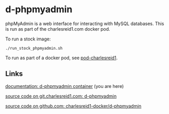 # d-phpmyadmin

phpMyAdmin is a web interface for interacting with 
MySQL databases. This is run as part of the charlesreid1.com
docker pod.

To run a stock image:

```
./run_stock_phpmyadmin.sh
```

To run as part of a docker pod,
see [pod-charlesreid1](https://git.charlesreid1.com/docker/pod-charlesreid1).

## Links

[documentation: d-phpmyadmin container](https://pages.charlesreid1.com/d-phpmyadmin/) (you are here)

[source code on git.charlesreid1.com: d-phpmyadmin](https://git.charlesreid1.com/docker/d-phpmyadmin)

[source code on github.com: charlesreid1-docker/d-phpmyadmin](https://github.com/charlesreid1-docker/d-phpmyadmin)

